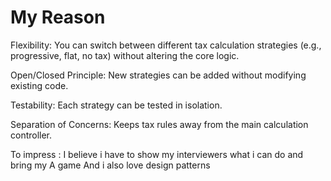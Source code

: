 # My Reason

Flexibility: You can switch between different tax calculation strategies (e.g., progressive, flat, no tax) without altering the core logic.


Open/Closed Principle: New strategies can be added without modifying existing code.


Testability: Each strategy can be tested in isolation.


Separation of Concerns: Keeps tax rules away from the main calculation controller.

To impress : I believe i have to show my interviewers what i can do and bring my A game 
And i also love design patterns
